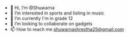 - 👋 Hi, I’m @Shuwarna
- 👀 I’m interested in sports and listing in music
- 🌱 I’m currently I'm in grade 12
- 💞️ I’m looking to collaborate on gadgets 
- 📫 How to reach me shuwarnashrestha25@gmail.com

<!---
Shuwarna/Shuwarna is a ✨ special ✨ repository because its `README.md` (this file) appears on your GitHub profile.
You can click the Preview link to take a look at your changes.
--->

